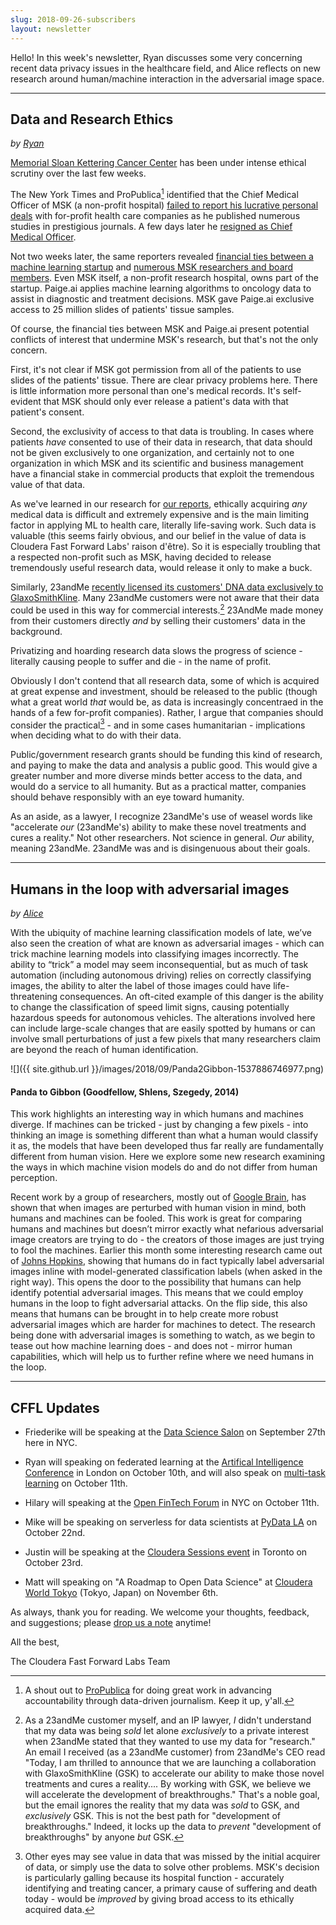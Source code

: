 ```yaml
---
slug: 2018-09-26-subscribers
layout: newsletter
---
```


Hello!  In this week's newsletter, Ryan discusses some very concerning recent data privacy issues in the healthcare field, and Alice reflects on new research around human/machine interaction in the adversarial image space.

---

## Data and Research Ethics
_by [Ryan](https://twitter.com/jqpubliq)_

[Memorial Sloan Kettering Cancer Center](https://www.mskcc.org/) has been under intense ethical scrutiny over the last few weeks.

The New York Times and ProPublica[^propub] identified that the Chief Medical Officer of MSK (a non-profit hospital) [failed to report his lucrative personal deals](https://www.nytimes.com/2018/09/08/health/jose-baselga-cancer-memorial-sloan-kettering.html) with for-profit health care companies as he published numerous studies in prestigious journals. A few days later he [resigned as Chief Medical Officer](https://www.nytimes.com/2018/09/13/health/jose-baselga-cancer-memorial-sloan-kettering.html).

Not two weeks later, the same reporters revealed [financial ties between a machine learning startup](https://paige.ai) and [numerous MSK researchers and board members](https://www.nytimes.com/2018/09/20/health/memorial-sloan-kettering-cancer-paige-ai.html). Even MSK itself, a non-profit research hospital, owns part of the startup. Paige.ai applies machine learning algorithms to oncology data to assist in diagnostic and treatment decisions. MSK gave Paige.ai exclusive access to 25 million slides of patients' tissue samples.

Of course, the financial ties between MSK and Paige.ai present potential conflicts of interest that undermine MSK's research, but that's not the only concern.

First, it's not clear if MSK got permission from all of the patients to use slides of the patients' tissue. There are clear privacy problems here. There is little information more personal than one's medical records. It's self-evident that MSK should only ever release a patient's data with that patient's consent.

Second, the exclusivity of access to that data is troubling. In cases where patients _have_ consented to use of their data in research, that data should not be given exclusively to one organization, and certainly not to one organization in which MSK and its scientific and business management have a financial stake in commercial products that exploit the tremendous value of that data.

As we've learned in our research for [our reports](https://www.cloudera.com/products/fast-forward-labs-research/fast-forward-labs-research-reports.html), ethically acquiring _any_ medical data is difficult and extremely expensive and is the main limiting factor in applying ML to health care, literally life-saving work. Such data is valuable (this seems fairly obvious, and our belief in the value of data is Cloudera Fast Forward Labs' raison d'être). So it is especially troubling that a respected non-profit such as MSK, having decided to release tremendously useful research data, would release it only to make a buck.

Similarly, 23andMe [recently licensed its customers' DNA data exclusively to GlaxoSmithKline](https://www.wired.com/story/23andme-glaxosmithkline-pharma-deal/). Many 23andMe customers were not aware that their data could be used in this way for commercial interests.[^gsk] 23AndMe made money from their customers directly _and_ by selling their customers' data in the background.

Privatizing and hoarding research data slows the progress of science - literally causing people to suffer and die - in the name of profit.

Obviously I don't contend that all research data, some of which is acquired at great expense and investment, should be released to the public (though what a great world _that_ would be, as data is increasingly concentraed in the hands of a few for-profit companies). Rather, I argue that companies should consider the practical[^prac] - and in some cases humanitarian - implications when deciding what to do with their data.

Public/government research grants should be funding this kind of research, and paying to make the data and analysis a public good. This would give a greater number and more diverse minds better access to the data, and would do a service to all humanity. But as a practical matter, companies should behave responsibly with an eye toward humanity.

[^propub]: A shout out to [ProPublica](https://www.propublica.org/) for doing great work in advancing accountability through data-driven journalism. Keep it up, y'all.

[^gsk]: As a 23andMe customer myself, and an IP lawyer, _I_ didn't understand that my data was being _sold_ let alone _exclusively_ to a private interest when 23andMe stated that they wanted to use my data for "research." An email I received (as a 23andMe customer) from 23andMe's CEO read "Today, I am thrilled to announce that we are launching a collaboration with GlaxoSmithKline (GSK) to accelerate our ability to make those novel treatments and cures a reality.... By working with GSK, we believe we will accelerate the development of breakthroughs." That's a noble goal, but the email ignores the reality that my data was _sold_ to GSK, and _exclusively_ GSK. This is not the best path for "development of breakthroughs." Indeed, it locks up the data to _prevent_ "development of breakthroughs" by anyone _but_ GSK.

As an aside, as a lawyer, I recognize 23andMe's use of weasel words like "accelerate _our_ (23andMe's) ability to make these novel treatments and cures a reality." Not other researchers. Not science in general. _Our_ ability, meaning 23andMe. 23andMe was and is disingenuous about their goals.

[^prac]: Other eyes may see value in data that was missed by the initial acquirer of data, or simply use the data to solve other problems. MSK's decision is particularly galling because its hospital function - accurately identifying and treating cancer, a primary cause of suffering and death today - would be _improved_ by giving broad access to its ethically acquired data.

---

## Humans in the loop with adversarial images
_by [Alice](https://twitter.com/AliceAlbrecht)_

With the ubiquity of machine learning classification models of late, we’ve also seen the creation of what are known as adversarial images - which can trick machine learning models into classifying images incorrectly.  The ability to “trick” a model may seem inconsequential, but as much of task automation (including autonomous driving) relies on correctly classifying images, the ability to alter the label of those images could have life-threatening consequences.  An oft-cited example of this danger is the ability to change the classification of speed limit signs, causing potentially hazardous speeds for autonomous vehicles. The alterations involved here can include large-scale changes that are easily spotted by humans or can involve small perturbations of just a few pixels that many researchers claim are beyond the reach of human identification. 

![]({{ site.github.url }}/images/2018/09/Panda2Gibbon-1537886746977.png)
#### Panda to Gibbon (Goodfellow, Shlens, Szegedy, 2014)

This work highlights an interesting way in which humans and machines diverge.  If machines can be tricked - just by changing a few pixels - into thinking an image is something different than what a human would classify it as, the models that have been developed thus far really are fundamentally different from human vision.  Here we explore some new research examining the ways in which machine vision models do and do not differ from human perception.  

Recent work by a group of researchers, mostly out of [Google Brain](https://arxiv.org/pdf/1802.08195.pdf), has shown that when images are perturbed with human vision in mind, both humans and machines can be fooled.  This work is great for comparing humans and machines but doesn’t mirror exactly what nefarious adversarial image creators are trying to do - the creators of those images are just trying to fool the machines.  Earlier this month some interesting research came out of [Johns Hopkins](https://arxiv.org/pdf/1809.04120.pdf), showing that humans do in fact typically label adversarial images inline with model-generated classification labels (when asked in the right way).  This opens the door to the possibility that humans can help identify potential adversarial images.  This means that we could employ humans in the loop to fight adversarial attacks.  On the flip side, this also means that humans can be brought in to help create more robust adversarial images which are harder for machines to detect.  The research being done with adversarial images is something to watch, as we begin to tease out how machine learning does - and does not - mirror human capabilities, which will help us to further refine where we need humans in the loop.

---

## CFFL Updates

* Friederike will be speaking at the [Data Science Salon](https://www.eventbrite.com/e/data-science-salon-nyc-tickets-40072527007) on September 27th here in NYC.

* Ryan will speaking on federated learning at the [Artifical Intelligence Conference](https://conferences.oreilly.com/artificial-intelligence/ai-eu/public/schedule/detail/70309) in London on October 10th, and will also speak on [multi-task learning](https://conferences.oreilly.com/artificial-intelligence/ai-eu/public/schedule/detail/70266) on October 11th.

* Hilary will speaking at the [Open FinTech Forum](https://events.linuxfoundation.org/events/open-fintech-forum-2018/) in NYC on October 11th.

* Mike will be speaking on serverless for data scientists at [PyData LA](https://pydata.org/la2018/) on October 22nd.

* Justin will be speaking at the [Cloudera Sessions event](https://www.cloudera.com/more/events/sessions/toronto.html) in Toronto on October 23rd.

* Matt will speaking on "A Roadmap to Open Data Science" at [Cloudera World Tokyo](http://clouderaworldtokyo.com/2018/sE-04.html) (Tokyo, Japan) on November 6th.

As always, thank you for reading. We welcome your thoughts, feedback, and suggestions; please [drop us a note](mailto:cffl@cloudera.com) anytime!

All the best,

The Cloudera Fast Forward Labs Team
